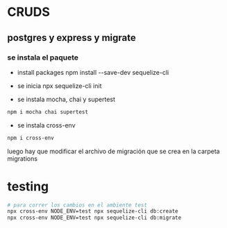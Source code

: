 # CRUDS
## postgres y express y migrate

### se instala el paquete 

- install packages 
npm install --save-dev sequelize-cli

- se inicia
npx sequelize-cli init

- se instala mocha, chai y supertest
```bash
npm i mocha chai supertest 
```
- se instala cross-env
```bash
npm i cross-env 
```
luego hay que modificar el archivo de migración que se crea en la carpeta migrations

# testing 

```bash
# para correr los cambios en el ambiente test
npx cross-env NODE_ENV=test npx sequelize-cli db:create
npx cross-env NODE_ENV=test npx sequelize-cli db:migrate
```

